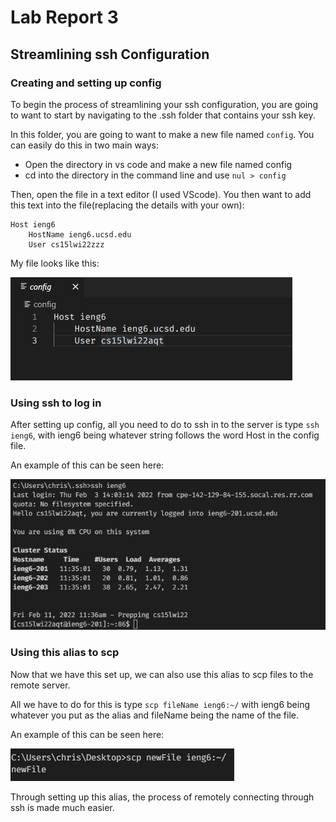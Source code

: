 # Lab Report 3

## Streamlining ssh Configuration

### Creating and setting up config

To begin the process of streamlining your ssh configuration, you are going to want to start by navigating to the .ssh folder that contains your ssh key. 

In this folder, you are going to want to make a new file named `config`. You can easily do this in two main ways: 

- Open the directory in vs code and make a new file named config
- cd into the directory in the command line and use `nul > config`

Then, open the file in a text editor (I used VScode). You then want to add this text into the file(replacing the details with your own):
```
Host ieng6
	HostName ieng6.ucsd.edu
	User cs15lwi22zzz
```

My file looks like this:

![Image](lab3report1.png)

### Using ssh to log in

After setting up config, all you need to do to ssh in to the server is type `ssh ieng6`, with ieng6 being whatever string follows the word Host in the config file.

An example of this can be seen here:

![Image](lab3report2.png)

### Using this alias to scp

Now that we have this set up, we can also use this alias to scp files to the remote server. 

All we have to do for this is type `scp fileName ieng6:~/` with ieng6 being whatever you put as the alias and fileName being the name of the file.

An example of this can be seen here:

![Image](lab3report3.png)

Through setting up this alias, the process of remotely connecting through ssh is made much easier.